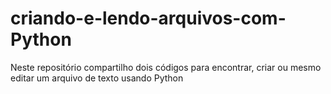 # criando-e-lendo-arquivos-com-Python
Neste repositório compartilho dois códigos para encontrar, criar ou mesmo editar um arquivo de texto usando Python
